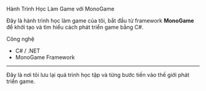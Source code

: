 Hành Trình Học Làm Game với MonoGame

Đây là hành trình học làm game của tôi, bắt đầu từ framework **MonoGame** để khởi tạo và tìm hiểu cách phát triển game bằng C#.

Công nghệ
- C# / .NET  
- MonoGame Framework  
---
Đây là nơi tôi lưu lại quá trình học tập và từng bước tiến vào thế giới phát triển game.
